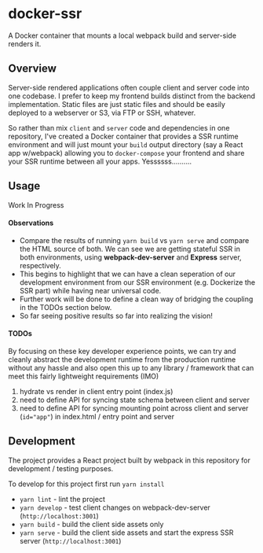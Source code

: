 # docker-ssr
A Docker container that mounts a local webpack build and server-side renders it.

## Overview
Server-side rendered applications often couple client and server code into one codebase.  I prefer to keep my frontend builds distinct from the backend implementation.  Static files are just static files and should be easily deployed to a webserver or S3, via FTP or SSH, whatever.  

So rather than mix `client` and `server` code and dependencies in one repository, I've created a Docker container that provides a SSR runtime environment and will just mount your `build` output directory (say a React app w/webpack) allowing you to `docker-compose` your frontend and share your SSR runtime between all your apps.  Yessssss..........

## Usage
Work In Progress

#### Observations
- Compare the results of running `yarn build` vs `yarn serve` and compare the HTML source of both.  We can see we are getting stateful SSR in both environments, using **webpack-dev-server** and **Express** server, respectively.  
- This begins to highlight that we can have a clean seperation of our development environment from our SSR environment (e.g. Dockerize the SSR part) while having near universal code.  
- Further work will be done to define a clean way of bridging the coupling in the TODOs section below.  
- So far seeing positive results so far into realizing the vision!

#### TODOs
By focusing on these key developer experience points, we can try and cleanly abstract the development runtime from the production runtime without any hassle and also open this up to any library / framework that can meet this fairly lightweight requirements (IMO)
1. hydrate vs render in client entry point (index.js)
1. need to define API for syncing state schema between client and server
1. need to define API for syncing mounting point across client and server (`id="app"`) in index.html / entry point and server

## Development
The project provides a React project built by webpack in this repository for development / testing purposes.

To develop for this project first run `yarn install`

- `yarn lint` - lint the project
- `yarn develop` - test client changes on webpack-dev-server (`http://localhost:3001`)
- `yarn build` - build the client side assets only 
- `yarn serve` - build the client side assets and start the express SSR server (`http://localhost:3001`)